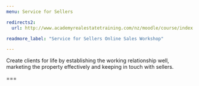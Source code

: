 ```yaml
---
menu: Service for Sellers

redirects2:
  url: http://www.academyrealestatetraining.com/nz/moodle/course/index.php?categoryid=8

readmore_label: "Service for Sellers Online Sales Workshop"

---
```


Create clients for life by establishing the working relationship well, marketing the property effectively and keeping in touch with sellers.

===
